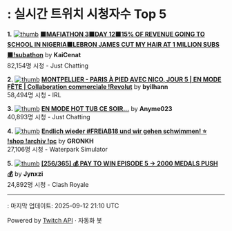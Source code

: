 # : 실시간 트위치 시청자수 Top 5

**1.** [![thumb](https://static-cdn.jtvnw.net/previews-ttv/live_user_kaicenat-320x180.jpg)](https://twitch.tv/KaiCenat)
**[🟫MAFIATHON 3🟫DAY 12🟫15% OF REVENUE GOING TO SCHOOL IN NIGERIA🟫LEBRON JAMES CUT MY HAIR AT 1 MILLION SUBS🟫!subathon](https://twitch.tv/KaiCenat)** by **KaiCenat**<br>82,154명 시청  - Just Chatting

**2.** [![thumb](https://static-cdn.jtvnw.net/previews-ttv/live_user_byilhann-320x180.jpg)](https://twitch.tv/byilhann)
**[MONTPELLIER - PARIS À PIED AVEC NICO, JOUR 5 | EN MODE FÊTE | Collaboration commerciale !Revolut](https://twitch.tv/byilhann)** by **byilhann**<br>58,494명 시청  - IRL

**3.** [![thumb](https://static-cdn.jtvnw.net/previews-ttv/live_user_anyme023-320x180.jpg)](https://twitch.tv/Anyme023)
**[EN MODE HOT TUB CE SOIR...](https://twitch.tv/Anyme023)** by **Anyme023**<br>40,893명 시청  - Just Chatting

**4.** [![thumb](https://static-cdn.jtvnw.net/previews-ttv/live_user_gronkh-320x180.jpg)](https://twitch.tv/GRONKH)
**[Endlich wieder #FREiAB18 und wir gehen schwimmen! ⭐ !shop !archiv !pc](https://twitch.tv/GRONKH)** by **GRONKH**<br>27,106명 시청  - Waterpark Simulator

**5.** [![thumb](https://static-cdn.jtvnw.net/previews-ttv/live_user_jynxzi-320x180.jpg)](https://twitch.tv/Jynxzi)
**[[256/365] 💰 PAY TO WIN EPISODE 5 -> 2000 MEDALS PUSH 💰](https://twitch.tv/Jynxzi)** by **Jynxzi**<br>24,892명 시청  - Clash Royale


---
: 마지막 업데이트: 2025-09-12 21:10 UTC

Powered by [Twitch API](https://dev.twitch.tv/docs/api/reference) · 자동화 봇